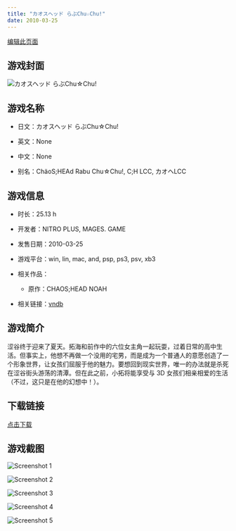 ```yaml
---
title: "カオスヘッド らぶChu☆Chu!"
date: 2010-03-25
---
```

[编辑此页面](https://github.com/ACG-3/ADV3-source/blob/main/source/_posts/%E3%82%AB%E3%82%AA%E3%82%B9%E3%83%98%E3%83%83%E3%83%89%20%E3%82%89%E3%81%B6Chu%E2%98%86Chu%21.md)

## 游戏封面

![カオスヘッド らぶChu☆Chu!](https%3A//pan.timero.xyz/onedrive/img_lib_001/%E3%82%AB%E3%82%AA%E3%82%B9%E3%83%98%E3%83%83%E3%83%89%20%E3%82%89%E3%81%B6Chu%E2%98%86Chu%21_cover.avif)


## 游戏名称

- 日文：カオスヘッド らぶChu☆Chu!
- 英文：None
- 中文：None

- 别名：ChäoS;HEAd Rabu Chu☆Chu!, C;H LCC, カオヘLCC


## 游戏信息

- 时长：25.13 h
- 开发者：NITRO PLUS, MAGES. GAME
- 发售日期：2010-03-25
- 游戏平台：win, lin, mac, and, psp, ps3, psv, xb3
- 相关作品：
   - 原作：CHAOS;HEAD NOAH

- 相关链接：[vndb](https://vndb.org/v3091)


## 游戏简介

涩谷终于迎来了夏天。拓海和前作中的六位女主角一起玩耍，过着日常的高中生活。但事实上，他想不再做一个没用的宅男，而是成为一个普通人的意愿创造了一个形象世界，让女孩们屈服于他的魅力。要想回到现实世界，唯一的办法就是杀死在涩谷街头游荡的清潭。但在此之前，小拓将能享受与 3D 女孩们相亲相爱的生活（不过，这只是在他的幻想中！）。


## 下载链接

[点击下载](https://pan.timero.xyz/onedrive/adv_lib_001/%E3%82%AB%E3%82%AA%E3%82%B9%E3%83%98%E3%83%83%E3%83%89%20%E3%82%89%E3%81%B6Chu%E2%98%86Chu%21)


## 游戏截图


![Screenshot 1](https%3A//pan.timero.xyz/onedrive/img_lib_001/%E3%82%AB%E3%82%AA%E3%82%B9%E3%83%98%E3%83%83%E3%83%89%20%E3%82%89%E3%81%B6Chu%E2%98%86Chu%21_Screenshot_1.avif)

![Screenshot 2](https%3A//pan.timero.xyz/onedrive/img_lib_001/%E3%82%AB%E3%82%AA%E3%82%B9%E3%83%98%E3%83%83%E3%83%89%20%E3%82%89%E3%81%B6Chu%E2%98%86Chu%21_Screenshot_2.avif)

![Screenshot 3](https%3A//pan.timero.xyz/onedrive/img_lib_001/%E3%82%AB%E3%82%AA%E3%82%B9%E3%83%98%E3%83%83%E3%83%89%20%E3%82%89%E3%81%B6Chu%E2%98%86Chu%21_Screenshot_3.avif)

![Screenshot 4](https%3A//pan.timero.xyz/onedrive/img_lib_001/%E3%82%AB%E3%82%AA%E3%82%B9%E3%83%98%E3%83%83%E3%83%89%20%E3%82%89%E3%81%B6Chu%E2%98%86Chu%21_Screenshot_4.avif)

![Screenshot 5](https%3A//pan.timero.xyz/onedrive/img_lib_001/%E3%82%AB%E3%82%AA%E3%82%B9%E3%83%98%E3%83%83%E3%83%89%20%E3%82%89%E3%81%B6Chu%E2%98%86Chu%21_Screenshot_5.avif)

